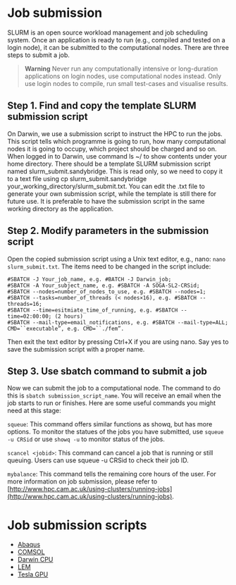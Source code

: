 # Job submission
SLURM is an open source workload management and job scheduling system. 
Once an application is ready to run (e.g., compiled and tested on a login node), it can be submitted to the computational nodes. There are three steps to submit a job.

> **Warning** Never run any computationally intensive or long-duration applications on login nodes, use computational nodes instead. Only use login nodes to compile, run small test-cases and visualise results.


## Step 1. Find and copy the template SLURM submission script
On Darwin, we use a submission script to instruct the HPC to run the jobs. This script tells which programme is going to run, how many computational nodes it is going to occupy, which project should be charged and so on. When logged in to Darwin, use command ls ~/ to show contents under your home directory. There should be a template SLURM submission script named slurm_submit.sandybridge. This is read only, so we need to copy it to a text file using cp slurm_submit.sandybridge your_working_directory/slurm_submit.txt. You can edit the .txt file to generate your own submission script, while the template is still there for future use. It is preferable to have the submission script in the same working directory as the application.

## Step 2. Modify parameters in the submission script
Open the copied submission script using a Unix text editor, e.g., nano: `nano slurm_submit.txt`. The items need to be changed in the script include:

	#SBATCH -J Your_job_name, e.g. #BATCH -J Darwin_job;
	#SBATCH -A Your_subject_name, e.g. #SBATCH -A SOGA-SL2-CRSid;
	#SBATCH --nodes=number_of_nodes_to_use, e.g. #SBATCH --nodes=1;
	#SBATCH --tasks=number_of_threads (< nodes×16), e.g. #SBATCH --threads=16;
	#SBATCH --time=esitmiate_time_of_running, e.g. #SBATCH --time=02:00:00; (2 hours)
	#SBATCH --mail-type=email_notifications, e.g. #SBATCH --mail-type=ALL;
	CMD=``executable”, e.g. CMD=``./fem”.

Then exit the text editor by pressing Ctrl+X if you are using nano. Say yes to save the submission script with a proper name.

## Step 3. Use sbatch command to submit a job

Now we can submit the job to a computational node. The command to do this is `sbatch submission_script_name`. You will receive an email when the job starts to run or finishes. Here are some useful commands you might need at this stage:

`squeue`: This command offers similar functions as showq, but has more options. To monitor the statues of the jobs you have submitted, use `squeue -u CRSid` or use `showq -u` to monitor status of the jobs. 

`scancel <jobid>`: This command can cancel a job that is running or still queuing. Users can use squeue -u CRSid to check their job ID.

`mybalance`: This command tells the remaining core hours of the user.
For more information on job submission, please refer to [http://www.hpc.cam.ac.uk/using-clusters/running-jobs](http://www.hpc.cam.ac.uk/using-clusters/running-jobs).


# Job submission scripts
* [Abaqus](https://raw.githubusercontent.com/cb-geo/hpc-scripts/master/abaqus/submit)
* [COMSOL](https://raw.githubusercontent.com/cb-geo/hpc-scripts/master/comsol.txt)
* [Darwin CPU](https://raw.githubusercontent.com/cb-geo/hpc-scripts/master/darwin.txt)
* [LEM](https://raw.githubusercontent.com/cb-geo/hpc-scripts/master/lem.txt)
* [Tesla GPU](https://raw.githubusercontent.com/cb-geo/hpc-scripts/master/tesla.txt)


